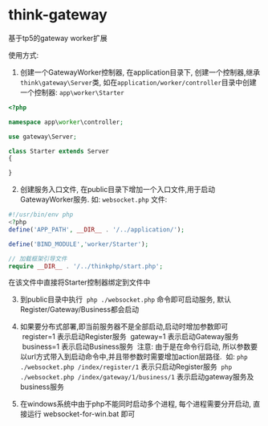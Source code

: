 # think-gateway
基于tp5的gateway worker扩展

使用方式: 

1. 创建一个GatewayWorker控制器, 在application目录下, 创建一个控制器,继承`think\gateway\Server`类,  如在`application/worker/controller`目录中创建一个控制器:
  `app\worker\Starter`
  ```php
  <?php

  namespace app\worker\controller;

  use gateway\Server;

  class Starter extends Server
  {

  }
  ```

2. 创建服务入口文件, 在public目录下增加一个入口文件,用于启动GatewayWorker服务.
  如: `websocket.php` 文件: 
  ```php
  #!/usr/bin/env php
  <?php
  define('APP_PATH', __DIR__ . '/../application/');

  define('BIND_MODULE','worker/Starter');

  // 加载框架引导文件
  require __DIR__ . '/../thinkphp/start.php';
  ```
  在该文件中直接将Starter控制器绑定到文件中

3. 到public目录中执行  `php ./websocket.php` 命令即可启动服务, 默认Register/Gateway/Business都会启动

4. 如果要分布式部署,即当前服务器不是全部启动,启动时增加参数即可
  register=1 表示启动Register服务
  gateway=1 表示启动Gateway服务
  business=1 表示启动Business服务
  注意: 由于是在命令行启动, 所以参数要以url方式带入到启动命令中,并且带参数时需要增加action层路径.
  如: 
  `php ./websocket.php /index/register/1` 表示只启动Register服务
  `php ./websocket.php /index/gateway/1/business/1` 表示启动gateway服务及business服务
  
5. 在windows系统中由于php不能同时启动多个进程, 每个进程需要分开启动, 直接运行 websocket-for-win.bat 即可
